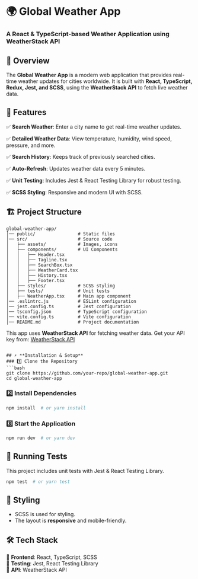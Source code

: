 # 🌍 Global Weather App


### **A React & TypeScript-based Weather Application using WeatherStack API**

## 📌 **Overview**
The **Global Weather App** is a modern web application that provides real-time weather updates for cities worldwide. It is built with **React, TypeScript, Redux, Jest, and SCSS**, using the **WeatherStack API** to fetch live weather data.

## 🚀 **Features**
✅ **Search Weather**: Enter a city name to get real-time weather updates.

✅ **Detailed Weather Data**: View temperature, humidity, wind speed, pressure, and more.

✅ **Search History**: Keeps track of previously searched cities.

✅ **Auto-Refresh**: Updates weather data every 5 minutes.

✅ **Unit Testing**: Includes Jest & React Testing Library for robust testing.

✅ **SCSS Styling**: Responsive and modern UI with SCSS.

## 🏗 **Project Structure**
```
global-weather-app/
│── public/                # Static files
│── src/                   # Source code
│   ├── assets/            # Images, icons
│   ├── components/        # UI Components
│   │   ├── Header.tsx
│   │   ├── Tagline.tsx
│   │   ├── SearchBox.tsx
│   │   ├── WeatherCard.tsx
│   │   ├── History.tsx
│   │   ├── Footer.tsx
│   ├── styles/            # SCSS styling
│   ├── tests/             # Unit tests
│   ├── WeatherApp.tsx     # Main app component
│── .eslintrc.js           # ESLint configuration
│── jest.config.ts         # Jest configuration
│── tsconfig.json          # TypeScript configuration
│── vite.config.ts         # Vite configuration
│── README.md              # Project documentation
```

This app uses **WeatherStack API** for fetching weather data. Get your API key from:
[WeatherStack API](https://weatherstack.com/)


```

## ⚡ **Installation & Setup**
### 1️⃣ Clone the Repository
```bash
git clone https://github.com/your-repo/global-weather-app.git
cd global-weather-app
```

### 2️⃣ Install Dependencies
```bash
npm install  # or yarn install
```

### 3️⃣ Start the Application
```bash
npm run dev  # or yarn dev
```

## 🧪 **Running Tests**
This project includes unit tests with Jest & React Testing Library.
```bash
npm test  # or yarn test
```

## 🎨 **Styling**
- SCSS is used for styling.
- The layout is **responsive** and mobile-friendly.

## 🛠 **Tech Stack**
🔹 **Frontend**: React, TypeScript, SCSS  
🔹 **Testing**: Jest, React Testing Library  
🔹 **API**: WeatherStack API  


